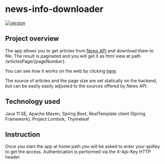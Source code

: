 # news-info-downloader

[![version](https://img.shields.io/badge/version-1.3.1-yellow)]()

## Project overview

The app allows you to get articles from [News API](https://newsapi.org/) and download them to file.
The result is paginated and you will get it as html view at path /articlesPage/{pageNumber}.

You can see how it works on the web by clicking [here](https://news-info-downloader.herokuapp.com/).

The source of articles and the page size are set statically on the backend, but can be easily easily adjusted to the sources offered by News API.

## Technology used

Java 11 SE, Apache Maven, Spring Boot, RestTemplate client (Spring Framework), Project Lombok, Thymeleaf

## Instruction

Once you start the app at home path you will be asked to enter your apiKey to get the access.
Authentication is performed via the X-Api-Key HTTP header.

